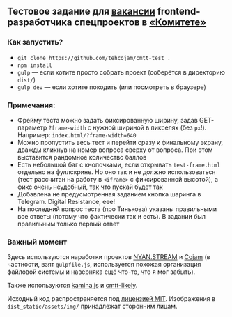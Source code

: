 ## Тестовое задание для [вакансии](https://vc.ru/team/65766) frontend-разработчика спецпроектов в [«Комитете»](https://cmtt.ru)

### Как запустить?

* `git clone https://github.com/tehcojam/cmtt-test .`
* `npm install`
* `gulp` — если хотите просто собрать проект (соберётся в директорию `dist/`)
* `gulp dev` — если хотите покодить (или посмотреть в браузере)

### Примечания:

* Фрейму теста можно задать фиксированную ширину, задав GET-параметр `?frame-width` с нужной шириной в пикселях (без `px`!). Например: `index.html/?frame-width=640`
* Можно пропустить весь тест и перейти сразу к финальному экрану, дважды кликнув на номер вопроса сверху от вопроса. При этом выставится рандомное количество баллов
* Есть небольшой баг с кнопочками, если открывать `test-frame.html` отдельно на фуллскрине. Но оно так и не должно использоваться (тест рассчитан на работу в `<iframe>` с фиксированной высотой), а фикс очень неудобный, так что пускай будет так
* Добавлена не предусмотренная заданием кнопка шаринга в Telegram. Digital Resistance, еее!
* На последний вопрос теста (про Тинькова) указаны правильными все ответы (потому что фактически так и есть). В задании был правильным только первый ответ

### Важный момент

Здесь используются наработки проектов [NYAN.STREAM](https://github.com/nyanstream) и [Cojam](https://github.com/cojamru) (в частности, взят `gulpfile.js`, используется похожая организация файловой системы и наверняка ещё что-то, что я мог забыть).  

Также используются [kamina.js](https://github.com/tehcojam/kamina-js) и [cmtt-likely](https://github.com/valerypatorius/Likely).  

Исходный код распространяется под [лицензией MIT](LICENSE). Изображения в `dist_static/assets/img/` принадлежат сторонним лицам.
